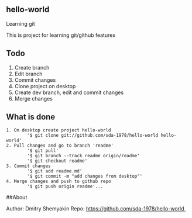 ## hello-world
Learning git

This is project for learning git/github features

## Todo

  1. Create branch
  2. Edit branch
  3. Commit changes
  4. Clone project on desktop
  5. Create dev branch, edit and commit changes
  6. Merge changes
  
## What is done
	1. On desktop create project hello-world
			'$ git clone git://github.com/sda-1978/hello-world hello-world'
	2. Pull changes and go to branch 'readme'
			'$ git pull'
			'$ git branch --track readme origin/readme'
			'$ git checkout readme'
	3. Commit changes
			'$ git add readme.md'
			'$ git commit -m "add changes from desktop"'
	4. Merge changes and push to github repo
			'$ git push origin readme'...
			
##About

Author: Dmitry Shemyakin
Repo: https://github.com/sda-1978/hello-world 
